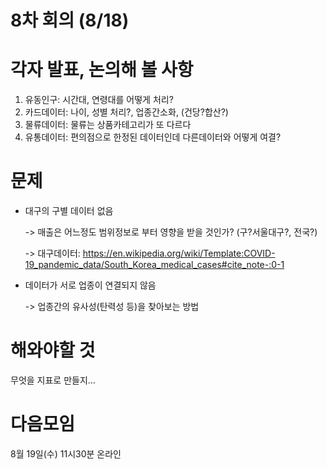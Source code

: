 # 8차 회의 (8/18)


# 각자 발표, 논의해 볼 사항
1. 유동인구: 시간대, 연령대를 어떻게 처리?
2. 카드데이터: 나이, 성별 처리?, 업종간소화, (건당?합산?)
3. 물류데이터: 물류는 상품카테고리가 또 다르다
4. 유통데이터: 편의점으로 한정된 데이터인데 다른데이터와 어떻게 여결?

# 문제
- 대구의 구별 데이터 없음

  -> 매출은 어느정도 범위정보로 부터 영향을 받을 것인가? (구?서울대구?, 전국?)
  
  -> 대구데이터: https://en.wikipedia.org/wiki/Template:COVID-19_pandemic_data/South_Korea_medical_cases#cite_note-:0-1

- 데이터가 서로 업종이 연결되지 않음

  -> 업종간의 유사성(탄력성 등)을 찾아보는 방법

# 해와야할 것
무엇을 지표로 만들지...

# 다음모임
8월 19일(수) 11시30분 온라인

